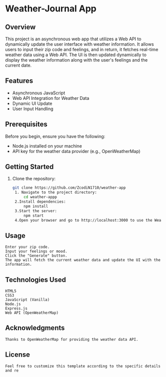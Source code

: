 # Weather-Journal App

## Overview

This project is an asynchronous web app that utilizes a Web API to dynamically update the user interface with weather information. It allows users to input their zip code and feelings, and in return, it fetches real-time weather data using a Web API. The UI is then updated dynamically to display the weather information along with the user's feelings and the current date.

## Features

- Asynchronous JavaScript
- Web API Integration for Weather Data
- Dynamic UI Update
- User Input Handling

## Prerequisites

Before you begin, ensure you have the following:

- Node.js installed on your machine
- API key for the weather data provider (e.g., OpenWeatherMap)

## Getting Started

1. Clone the repository:

   ```bash
   git clone https://github.com/ZcodiN1710/weather-app
    1. Navigate to the project directory:
        cd weather-appp
    2.Install dependencies:
        npm install
    3.Start the server:
        npm start
    4.Open your browser and go to http://localhost:3000 to use the Weather-Journal App.

## Usage

    Enter your zip code.
    Input your feelings or mood.
    Click the "Generate" button.
    The app will fetch the current weather data and update the UI with the information.

## Technologies Used

    HTML5
    CSS3
    JavaScript (Vanilla)
    Node.js
    Express.js
    Web API (OpenWeatherMap)

## Acknowledgments

    Thanks to OpenWeatherMap for providing the weather data API.

## License

    Feel free to customize this template according to the specific details and re
